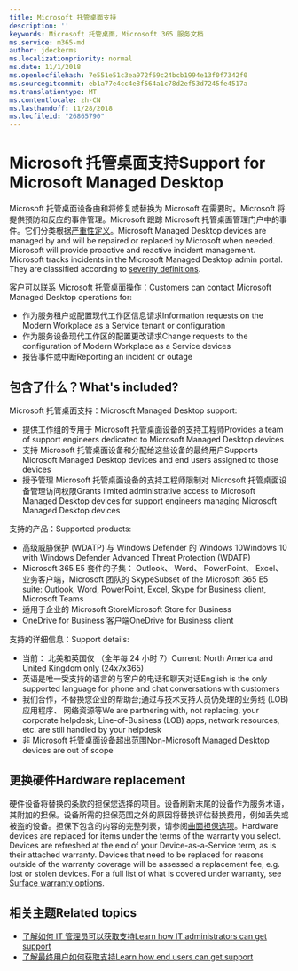 ```yaml
---
title: Microsoft 托管桌面支持
description: ''
keywords: Microsoft 托管桌面，Microsoft 365 服务文档
ms.service: m365-md
author: jdeckerms
ms.localizationpriority: normal
ms.date: 11/1/2018
ms.openlocfilehash: 7e551e51c3ea972f69c24bcb1994e13f0f7342f0
ms.sourcegitcommit: eb1a77e4cc4e8f564a1c78d2ef53d7245fe4517a
ms.translationtype: MT
ms.contentlocale: zh-CN
ms.lasthandoff: 11/28/2018
ms.locfileid: "26865790"
---
```

# <a name="support-for-microsoft-managed-desktop"></a><span data-ttu-id="fee6f-103">Microsoft 托管桌面支持</span><span class="sxs-lookup"><span data-stu-id="fee6f-103">Support for Microsoft Managed Desktop</span></span>

<span data-ttu-id="fee6f-p101">Microsoft 托管桌面设备由和将修复或替换为 Microsoft 在需要时。Microsoft 将提供预防和反应的事件管理。Microsoft 跟踪 Microsoft 托管桌面管理门户中的事件。它们分类根据[严重性定义](#severity-definitions)。</span><span class="sxs-lookup"><span data-stu-id="fee6f-p101">Microsoft Managed Desktop devices are managed by and will be repaired or replaced by Microsoft when needed. Microsoft will provide proactive and reactive incident management. Microsoft tracks incidents in the Microsoft Managed Desktop admin portal. They are classified according to [severity definitions](#severity-definitions).</span></span> 

<span data-ttu-id="fee6f-108">客户可以联系 Microsoft 托管桌面操作：</span><span class="sxs-lookup"><span data-stu-id="fee6f-108">Customers can contact Microsoft Managed Desktop operations for:</span></span>
- <span data-ttu-id="fee6f-109">作为服务租户或配置现代工作区信息请求</span><span class="sxs-lookup"><span data-stu-id="fee6f-109">Information requests on the Modern Workplace as a Service tenant or configuration</span></span>
- <span data-ttu-id="fee6f-110">作为服务设备现代工作区的配置更改请求</span><span class="sxs-lookup"><span data-stu-id="fee6f-110">Change requests to the configuration of Modern Workplace as a Service devices</span></span>
- <span data-ttu-id="fee6f-111">报告事件或中断</span><span class="sxs-lookup"><span data-stu-id="fee6f-111">Reporting an incident or outage</span></span>

## <a name="whats-included"></a><span data-ttu-id="fee6f-112">包含了什么？</span><span class="sxs-lookup"><span data-stu-id="fee6f-112">What's included?</span></span>

<span data-ttu-id="fee6f-113">Microsoft 托管桌面支持：</span><span class="sxs-lookup"><span data-stu-id="fee6f-113">Microsoft Managed Desktop support:</span></span>

- <span data-ttu-id="fee6f-114">提供工作组的专用于 Microsoft 托管桌面设备的支持工程师</span><span class="sxs-lookup"><span data-stu-id="fee6f-114">Provides a team of support engineers dedicated to Microsoft Managed Desktop devices</span></span>
- <span data-ttu-id="fee6f-115">支持 Microsoft 托管桌面设备和分配给这些设备的最终用户</span><span class="sxs-lookup"><span data-stu-id="fee6f-115">Supports Microsoft Managed Desktop devices and end users assigned to those devices</span></span>
- <span data-ttu-id="fee6f-116">授予管理 Microsoft 托管桌面设备的支持工程师限制对 Microsoft 托管桌面设备管理访问权限</span><span class="sxs-lookup"><span data-stu-id="fee6f-116">Grants limited administrative access to Microsoft Managed Desktop devices for support engineers managing Microsoft Managed Desktop devices</span></span> 

<span data-ttu-id="fee6f-117">支持的产品：</span><span class="sxs-lookup"><span data-stu-id="fee6f-117">Supported products:</span></span>

- <span data-ttu-id="fee6f-118">高级威胁保护 (WDATP) 与 Windows Defender 的 Windows 10</span><span class="sxs-lookup"><span data-stu-id="fee6f-118">Windows 10 with Windows Defender Advanced Threat Protection (WDATP)</span></span> 
- <span data-ttu-id="fee6f-119">Microsoft 365 E5 套件的子集： Outlook、 Word、 PowerPoint、 Excel、 业务客户端，Microsoft 团队的 Skype</span><span class="sxs-lookup"><span data-stu-id="fee6f-119">Subset of the Microsoft 365 E5 suite: Outlook, Word, PowerPoint, Excel, Skype for Business client, Microsoft Teams</span></span> 
- <span data-ttu-id="fee6f-120">适用于企业的 Microsoft Store</span><span class="sxs-lookup"><span data-stu-id="fee6f-120">Microsoft Store for Business</span></span> 
- <span data-ttu-id="fee6f-121">OneDrive for Business 客户端</span><span class="sxs-lookup"><span data-stu-id="fee6f-121">OneDrive for Business client</span></span> 

<span data-ttu-id="fee6f-122">支持的详细信息：</span><span class="sxs-lookup"><span data-stu-id="fee6f-122">Support details:</span></span>

- <span data-ttu-id="fee6f-123">当前： 北美和英国仅 （全年每 24 小时 7）</span><span class="sxs-lookup"><span data-stu-id="fee6f-123">Current: North America and United Kingdom only (24x7x365)</span></span> 
- <span data-ttu-id="fee6f-124">英语是唯一受支持的语言的与客户的电话和聊天对话</span><span class="sxs-lookup"><span data-stu-id="fee6f-124">English is the only supported language for phone and chat conversations with customers</span></span> 
- <span data-ttu-id="fee6f-125">我们合作，不替换您企业的帮助台;通过与技术支持人员仍处理的业务线 (LOB) 应用程序、 网络资源等</span><span class="sxs-lookup"><span data-stu-id="fee6f-125">We are partnering with, not replacing, your corporate helpdesk; Line-of-Business (LOB) apps, network resources, etc. are still handled by your helpdesk</span></span> 
- <span data-ttu-id="fee6f-126">非 Microsoft 托管桌面设备超出范围</span><span class="sxs-lookup"><span data-stu-id="fee6f-126">Non-Microsoft Managed Desktop devices are out of scope</span></span> 

## <a name="hardware-replacement"></a><span data-ttu-id="fee6f-127">更换硬件</span><span class="sxs-lookup"><span data-stu-id="fee6f-127">Hardware replacement</span></span>

<span data-ttu-id="fee6f-p102">硬件设备将替换的条款的担保您选择的项目。设备刷新末尾的设备作为服务术语，其附加的担保。设备所需的担保范围之外的原因将替换评估替换费用，例如丢失或被盗的设备。担保下包含的内容的完整列表，请参阅[曲面担保选项](https://support.microsoft.com/help/4036296/surface-surface-standard-warranty)。</span><span class="sxs-lookup"><span data-stu-id="fee6f-p102">Hardware devices are replaced for items under the terms of the warranty you select. Devices are refreshed at the end of your Device-as-a-Service term, as is their attached warranty. Devices that need to be replaced for reasons outside of the warranty coverage will be assessed a replacement fee, e.g. lost or stolen devices. For a full list of what is covered under warranty, see [Surface warranty options](https://support.microsoft.com/help/4036296/surface-surface-standard-warranty).</span></span>


## <a name="related-topics"></a><span data-ttu-id="fee6f-132">相关主题</span><span class="sxs-lookup"><span data-stu-id="fee6f-132">Related topics</span></span>

- [<span data-ttu-id="fee6f-133">了解如何 IT 管理员可以获取支持</span><span class="sxs-lookup"><span data-stu-id="fee6f-133">Learn how IT administrators can get support</span></span>](../working-with-managed-desktop/admin-support.md)
- [<span data-ttu-id="fee6f-134">了解最终用户如何获取支持</span><span class="sxs-lookup"><span data-stu-id="fee6f-134">Learn how end users can get support</span></span>](../working-with-managed-desktop/end-user-support.md)